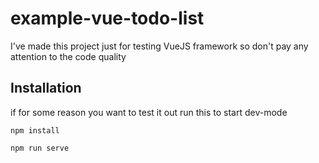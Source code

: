 # example-vue-todo-list
I've made this project just for testing VueJS framework so don't pay any attention to the code quality
## Installation
if for some reason you want to test it out run this to start dev-mode
```
npm install

npm run serve
```

